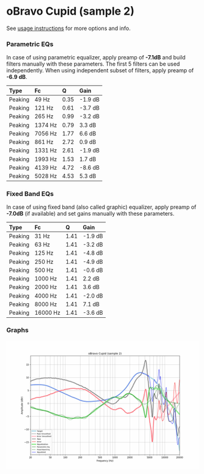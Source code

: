 # oBravo Cupid (sample 2)
See [usage instructions](https://github.com/jaakkopasanen/AutoEq#usage) for more options and info.

### Parametric EQs
In case of using parametric equalizer, apply preamp of **-7.1dB** and build filters manually
with these parameters. The first 5 filters can be used independently.
When using independent subset of filters, apply preamp of **-6.9 dB**.

| Type    | Fc      |    Q | Gain    |
|:--------|:--------|:-----|:--------|
| Peaking | 49 Hz   | 0.35 | -1.9 dB |
| Peaking | 121 Hz  | 0.61 | -3.7 dB |
| Peaking | 265 Hz  | 0.99 | -3.2 dB |
| Peaking | 1374 Hz | 0.79 | 3.3 dB  |
| Peaking | 7056 Hz | 1.77 | 6.6 dB  |
| Peaking | 861 Hz  | 2.72 | 0.9 dB  |
| Peaking | 1331 Hz | 2.61 | -1.9 dB |
| Peaking | 1993 Hz | 1.53 | 1.7 dB  |
| Peaking | 4139 Hz | 4.72 | -8.6 dB |
| Peaking | 5028 Hz | 4.53 | 5.3 dB  |

### Fixed Band EQs
In case of using fixed band (also called graphic) equalizer, apply preamp of **-7.0dB**
(if available) and set gains manually with these parameters.

| Type    | Fc       |    Q | Gain    |
|:--------|:---------|:-----|:--------|
| Peaking | 31 Hz    | 1.41 | -1.9 dB |
| Peaking | 63 Hz    | 1.41 | -3.2 dB |
| Peaking | 125 Hz   | 1.41 | -4.8 dB |
| Peaking | 250 Hz   | 1.41 | -4.9 dB |
| Peaking | 500 Hz   | 1.41 | -0.6 dB |
| Peaking | 1000 Hz  | 1.41 | 2.2 dB  |
| Peaking | 2000 Hz  | 1.41 | 3.6 dB  |
| Peaking | 4000 Hz  | 1.41 | -2.0 dB |
| Peaking | 8000 Hz  | 1.41 | 7.1 dB  |
| Peaking | 16000 Hz | 1.41 | -3.6 dB |

### Graphs
![](./oBravo%20Cupid%20(sample%202).png)